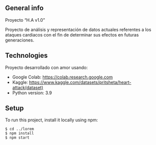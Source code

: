 ## General info
Proyecto “H.A v1.0” 

Proyecto de análisis y representación de datos actuales referentes a los ataques cardiacos con el fin de determinar sus efectos en futuras generaciones.

## Technologies
Proyecto desarrollado con amor usando:
* Google Colab: https://colab.research.google.com
* Kaggle: https://www.kaggle.com/datasets/pritsheta/heart-attack(dataset)
* Python version: 3.9

## Setup
To run this project, install it locally using npm:

```
$ cd ../lorem
$ npm install
$ npm start

